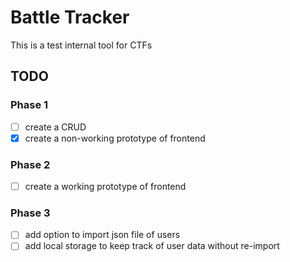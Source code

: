 # Battle Tracker

This is a test internal tool for CTFs

## TODO

### Phase 1
- [ ] create a CRUD 
- [X] create a non-working prototype of frontend

### Phase 2
- [ ] create a working prototype of frontend

### Phase 3
- [ ] add option to import json file of users
- [ ] add local storage to keep track of user data without re-import
